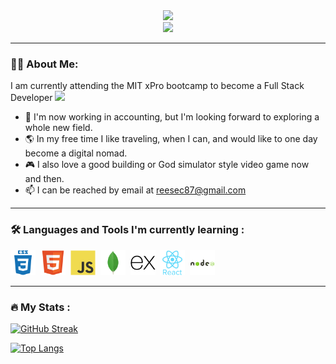 <div id = 'header' align = 'center'>
<img src = 'https://media.giphy.com/media/dMLmQfCO7lCA2gX3tw/giphy.gif' width = '200'/>
</div>
<div id = 'badges' align = 'center'>
<a href = 'https://www.linkedin.com/in/sharise-coray/'>
<img src = 'https://img.shields.io/badge/LinkedIn-blue?logo=linkedin&logoColor=white&style=for-the-badge'/>
</a>
</div>

---

### :woman_technologist: About Me:
I am currently attending the MIT xPro bootcamp to become a Full Stack Developer <img src = 'https://media.giphy.com/media/TCBJw2ZLdeOg2bDyLh/giphy.gif' width = '35'/>
- :abacus: I'm now working in accounting, but I'm looking forward to exploring a whole new field.
- :earth_americas: In my free time I like traveling, when I can, and would like to one day become a digital nomad.
- :video_game: I also love a good building or God simulator style video game now and then.
- :mailbox: I can be reached by email at <reesec87@gmail.com>

---

### :hammer_and_wrench: Languages and Tools I'm currently learning :
<div>
  <img src="https://github.com/devicons/devicon/blob/master/icons/css3/css3-plain-wordmark.svg"  title="CSS3" alt="CSS" width="40" height="40"/>&nbsp;
  <img src="https://github.com/devicons/devicon/blob/master/icons/html5/html5-original.svg" title="HTML5" alt="HTML" width="40" height="40"/>&nbsp;
  <img src="https://github.com/devicons/devicon/blob/master/icons/javascript/javascript-original.svg" title="JavaScript" alt="JavaScript" width="40" height="40"/>&nbsp;
  <img src="https://github.com/devicons/devicon/blob/master/icons/mongodb/mongodb-original.svg" title="MongoDB" alt+"MongoDB" width="40" height="40"/>&nbsp;
  <img src="https://github.com/devicons/devicon/blob/master/icons/express/express-original.svg" title="Express" alt+"Express" width="40" height="40"/>&nbsp;
  <img src="https://github.com/devicons/devicon/blob/master/icons/react/react-original-wordmark.svg" title="React" alt="React" width="40" height="40"/>&nbsp;
  <img src="https://github.com/devicons/devicon/blob/master/icons/nodejs/nodejs-original-wordmark.svg" title="NodeJS" alt="NodeJS" width="40" height="40"/>&nbsp;
</div>

---

### :fire: My Stats :
[![GitHub Streak](http://github-readme-streak-stats.herokuapp.com?user=sharise87&theme=gotham&bg_color=00000000&date_format=j%20M%5B%20Y%5D)](https://git.io/streak-stats)

[![Top Langs](https://github-readme-stats.vercel.app/api/top-langs/?username=sharise87&layout=compact&theme=gotham&bg_color=00000000)](https://github.com/anuraghazra/github-readme-stats)

